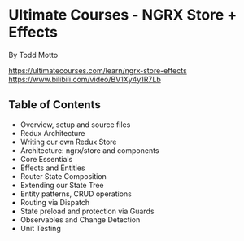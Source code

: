 # Ultimate Courses - NGRX Store + Effects

By Todd Motto

https://ultimatecourses.com/learn/ngrx-store-effects
https://www.bilibili.com/video/BV1Xy4y1R7Lb

## Table of Contents

- Overview, setup and source files
- Redux Architecture
- Writing our own Redux Store
- Architecture: ngrx/store and components
- Core Essentials
- Effects and Entities
- Router State Composition
- Extending our State Tree
- Entity patterns, CRUD operations
- Routing via Dispatch
- State preload and protection via Guards
- Observables and Change Detection
- Unit Testing
